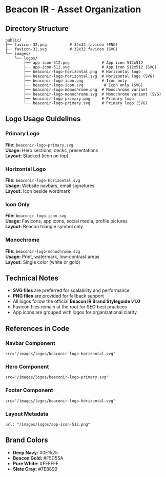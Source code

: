 # Beacon IR - Asset Organization

## Directory Structure

```
public/
├── favicon-32.png          # 32x32 favicon (PNG)
├── favicon-32.svg          # 32x32 favicon (SVG)
└── images/
    └── logos/
        ├── app-icon-512.png              # App icon 512x512
        ├── app-icon-512.svg              # App icon 512x512 (SVG)
        ├── beaconir-logo-horizontal.png  # Horizontal logo
        ├── beaconir-logo-horizontal.svg  # Horizontal logo (SVG)
        ├── beaconir-logo-icon.png        # Icon only
        ├── beaconir-logo-icon.svg         # Icon only (SVG)
        ├── beaconir-logo-monochrome.png  # Monochrome variant
        ├── beaconir-logo-monochrome.svg  # Monochrome variant (SVG)
        ├── beaconir-logo-primary.png     # Primary logo
        └── beaconir-logo-primary.svg     # Primary logo (SVG)
```

## Logo Usage Guidelines

### Primary Logo
**File:** `beaconir-logo-primary.svg`  
**Usage:** Hero sections, decks, presentations  
**Layout:** Stacked (icon on top)

### Horizontal Logo
**File:** `beaconir-logo-horizontal.svg`  
**Usage:** Website navbars, email signatures  
**Layout:** Icon beside wordmark

### Icon Only
**File:** `beaconir-logo-icon.svg`  
**Usage:** Favicons, app icons, social media, profile pictures  
**Layout:** Beacon triangle symbol only

### Monochrome
**File:** `beaconir-logo-monochrome.svg`  
**Usage:** Print, watermark, low-contrast areas  
**Layout:** Single color (white or gold)

## Technical Notes

- **SVG files** are preferred for scalability and performance
- **PNG files** are provided for fallback support
- All logos follow the official **Beacon IR Brand Styleguide v1.0**
- Favicon files remain at the root for SEO best practices
- App icons are grouped with logos for organizational clarity

## References in Code

### Navbar Component
```tsx
src="/images/logos/beaconir-logo-horizontal.svg"
```

### Hero Component
```tsx
src="/images/logos/beaconir-logo-primary.svg"
```

### Footer Component
```tsx
src="/images/logos/beaconir-logo-horizontal.svg"
```

### Layout Metadata
```tsx
url: "/images/logos/app-icon-512.png"
```

## Brand Colors

- **Deep Navy:** #0E1525
- **Beacon Gold:** #F5C55A
- **Pure White:** #FFFFFF
- **Slate Gray:** #7E8899

